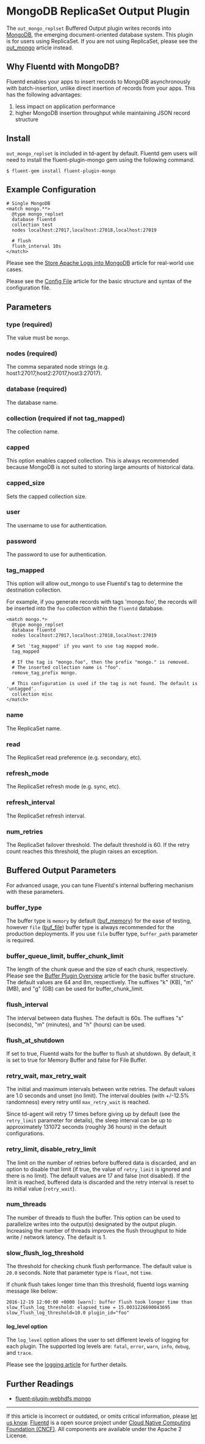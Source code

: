 MongoDB ReplicaSet Output Plugin
================================

The `out_mongo_replset` Buffered Output plugin writes records into
[MongoDB](http://mongodb.org/), the emerging document-oriented database
system.
This plugin is for users using ReplicaSet. If you are not using
ReplicaSet, please see the [out\_mongo](out_mongo) article instead.


Why Fluentd with MongoDB?
-------------------------

Fluentd enables your apps to insert records to MongoDB asynchronously
with batch-insertion, unlike direct insertion of records from your apps.
This has the following advantages:

1.  less impact on application performance
2.  higher MongoDB insertion throughput while maintaining JSON record
    structure

Install
-------

`out_mongo_replset` is included in td-agent by default. Fluentd gem
users will need to install the fluent-plugin-mongo gem using the
following command.

``` {.CodeRay}
$ fluent-gem install fluent-plugin-mongo
```

Example Configuration
---------------------

``` {.CodeRay}
# Single MongoDB
<match mongo.**>
  @type mongo_replset
  database fluentd
  collection test
  nodes localhost:27017,localhost:27018,localhost:27019

  # flush
  flush_interval 10s
</match>
```

Please see the [Store Apache Logs into MongoDB](apache-to-mongodb)
article for real-world use cases.

Please see the [Config File](config-file) article for the basic
structure and syntax of the configuration file.

Parameters
----------

### type (required)

The value must be `mongo`.

### nodes (required)

The comma separated node strings (e.g.
host1:27017,host2:27017,host3:27017).

### database (required)

The database name.

### collection (required if not tag\_mapped)

The collection name.

### capped

This option enables capped collection. This is always recommended
because MongoDB is not suited to storing large amounts of historical
data.

### capped\_size

Sets the capped collection size.

### user

The username to use for authentication.

### password

The password to use for authentication.

### tag\_mapped

This option will allow out\_mongo to use Fluentd's tag to determine the
destination collection.

For example, if you generate records with tags 'mongo.foo', the records
will be inserted into the `foo` collection within the `fluentd`
database.

``` {.CodeRay}
<match mongo.*>
  @type mongo_replset
  database fluentd
  nodes localhost:27017,localhost:27018,localhost:27019

  # Set 'tag_mapped' if you want to use tag mapped mode.
  tag_mapped

  # If the tag is "mongo.foo", then the prefix "mongo." is removed.
  # The inserted collection name is "foo".
  remove_tag_prefix mongo.

  # This configuration is used if the tag is not found. The default is 'untagged'.
  collection misc
</match>
```

### name

The ReplicaSet name.

### read

The ReplicaSet read preference (e.g. secondary, etc).

### refresh\_mode

The ReplicaSet refresh mode (e.g. sync, etc).

### refresh\_interval

The ReplicaSet refresh interval.

### num\_retries

The ReplicaSet failover threshold. The default threshold is 60. If the
retry count reaches this threshold, the plugin raises an exception.

Buffered Output Parameters
--------------------------

For advanced usage, you can tune Fluentd's internal buffering mechanism
with these parameters.

### buffer\_type

The buffer type is `memory` by default ([buf\_memory](buf_memory)) for
the ease of testing, however `file` ([buf\_file](buf_file)) buffer type
is always recommended for the production deployments. If you use `file`
buffer type, `buffer_path` parameter is required.

### buffer\_queue\_limit, buffer\_chunk\_limit

The length of the chunk queue and the size of each chunk, respectively.
Please see the [Buffer Plugin Overview](buffer-plugin-overview) article
for the basic buffer structure. The default values are 64 and 8m,
respectively. The suffixes "k" (KB), "m" (MB), and "g" (GB) can be used
for buffer\_chunk\_limit.

### flush\_interval

The interval between data flushes. The default is 60s. The suffixes "s"
(seconds), "m" (minutes), and "h" (hours) can be used.

### flush\_at\_shutdown

If set to true, Fluentd waits for the buffer to flush at shutdown. By
default, it is set to true for Memory Buffer and false for File Buffer.

### retry\_wait, max\_retry\_wait

The initial and maximum intervals between write retries. The default
values are 1.0 seconds and unset (no limit). The interval doubles (with
+/-12.5% randomness) every retry until `max_retry_wait` is reached.

Since td-agent will retry 17 times before giving up by default (see the
`retry_limit` parameter for details), the sleep interval can be up to
approximately 131072 seconds (roughly 36 hours) in the default
configurations.

### retry\_limit, disable\_retry\_limit

The limit on the number of retries before buffered data is discarded,
and an option to disable that limit (if true, the value of `retry_limit`
is ignored and there is no limit). The default values are 17 and false
(not disabled). If the limit is reached, buffered data is discarded and
the retry interval is reset to its initial value (`retry_wait`).

### num\_threads

The number of threads to flush the buffer. This option can be used to
parallelize writes into the output(s) designated by the output plugin.
Increasing the number of threads improves the flush throughput to hide
write / network latency. The default is 1.

### slow\_flush\_log\_threshold

The threshold for checking chunk flush performance. The default value is
`20.0` seconds. Note that parameter type is `float`, not `time`.

If chunk flush takes longer time than this threshold, fluentd logs
warning message like below:

``` {.CodeRay}
2016-12-19 12:00:00 +0000 [warn]: buffer flush took longer time than slow_flush_log_threshold: elapsed_time = 15.0031226690043695 slow_flush_log_threshold=10.0 plugin_id="foo"
```

#### log\_level option

The `log_level` option allows the user to set different levels of
logging for each plugin. The supported log levels are: `fatal`, `error`,
`warn`, `info`, `debug`, and `trace`.

Please see the [logging article](logging) for further details.

Further Readings
----------------

-   [fluent-plugin-webhdfs
    mongo](https://github.com/fluent/fluent-plugin-mongo)


------------------------------------------------------------------------

If this article is incorrect or outdated, or omits critical information,
please [let us know](https://github.com/fluent/fluentd-docs/issues?state=open).
[Fluentd](http://www.fluentd.org/) is a open source project under [Cloud
Native Computing Foundation (CNCF)](https://cncf.io/). All components
are available under the Apache 2 License.
